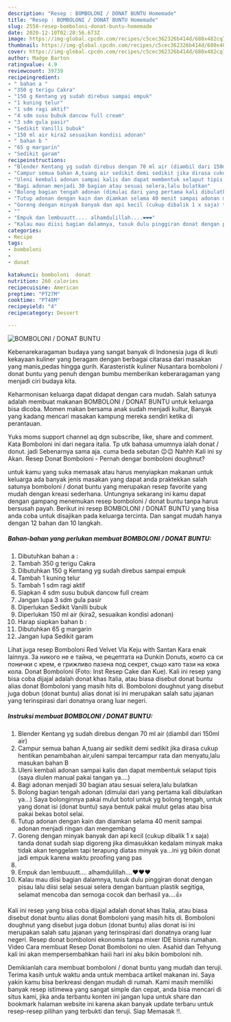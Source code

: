 ```yaml
---
description: "Resep : BOMBOLONI / DONAT BUNTU Homemade"
title: "Resep : BOMBOLONI / DONAT BUNTU Homemade"
slug: 2550-resep-bomboloni-donat-buntu-homemade
date: 2020-12-10T02:28:56.673Z
image: https://img-global.cpcdn.com/recipes/c5cec362326b414d/680x482cq70/bomboloni-donat-buntu-foto-resep-utama.jpg
thumbnail: https://img-global.cpcdn.com/recipes/c5cec362326b414d/680x482cq70/bomboloni-donat-buntu-foto-resep-utama.jpg
cover: https://img-global.cpcdn.com/recipes/c5cec362326b414d/680x482cq70/bomboloni-donat-buntu-foto-resep-utama.jpg
author: Madge Barton
ratingvalue: 4.9
reviewcount: 39739
recipeingredient:
- " bahan a "
- "350 g terigu Cakra"
- "150 g Kentang yg sudah direbus sampai empuk"
- "1 kuning telur"
- "1 sdm ragi aktif"
- "4 sdm susu bubuk dancow full cream"
- "3 sdm gula pasir"
- "Sedikit Vanilli bubuk"
- "150 ml air kira2 sesuaikan kondisi adonan"
- " bahan b "
- "65 g margarin"
- "Sedikit garam"
recipeinstructions:
- "Blender Kentang yg sudah direbus dengan 70 ml air (diambil dari 150ml air)"
- "Campur semua bahan A,tuang air sedikit demi sedikit jika dirasa cukup hentikan penambahan air,uleni sampai tercampur rata dan menyatu,lalu masukan bahan B"
- "Uleni kembali adonan sampai kalis dan dapat membentuk selaput tipis (saya diulen manual pakai tangan ya....)"
- "Bagi adonan menjadi 30 bagian atau sesuai selera,lalu bulatkan"
- "Bolong bagian tengah adonan (dimulai dari yang pertama kali dibulatkan ya...) Saya bolonginnya pakai mulut botol untuk yg bolong tengah, untuk yang donat isi (donat buntu) saya bentuk pakai mulut gelas atau bisa pakai bekas botol selai."
- "Tutup adonan dengan kain dan diamkan selama 40 menit sampai adonan menjadi ringan dan mengembang"
- "Goreng dengan minyak banyak dan api kecil (cukup dibalik 1 x saja) tanda donat sudah siap digoreng jika dimasukkan kedalam minyak maka tidak akan tenggelam tapi terapung diatas minyak ya...ini yg bikin donat jadi empuk karena waktu proofing yang pas"
- ""
- "Empuk dan lembuuutt.... alhamdulillah....❤️❤️❤️"
- "Kalau mau diisi bagian dalamnya, tusuk dulu pinggiran donat dengan pisau lalu diisi selai sesuai selera dengan bantuan plastik segitiga, selamat mencoba dan semoga cocok dan berhasil ya....👍"
categories:
- Recipe
tags:
- bomboloni
- 
- donat

katakunci: bomboloni  donat 
nutrition: 260 calories
recipecuisine: American
preptime: "PT27M"
cooktime: "PT48M"
recipeyield: "4"
recipecategory: Dessert

---
```



![BOMBOLONI / DONAT BUNTU](https://img-global.cpcdn.com/recipes/c5cec362326b414d/680x482cq70/bomboloni-donat-buntu-foto-resep-utama.jpg)

Kebenarekaragaman budaya yang sangat banyak di Indonesia juga di ikuti kekayaan kuliner yang beragam dengan berbagai citarasa dari masakan yang manis,pedas hingga gurih. Karasteristik kuliner Nusantara bomboloni / donat buntu yang penuh dengan bumbu memberikan keberaragaman yang menjadi ciri budaya kita.


Keharmonisan keluarga dapat didapat dengan cara mudah. Salah satunya adalah membuat makanan BOMBOLONI / DONAT BUNTU untuk keluarga bisa dicoba. Momen makan bersama anak sudah menjadi kultur, Banyak yang kadang mencari masakan kampung mereka sendiri ketika di perantauan.

Yuks moms support channel aq dgn subscribe, like, share and comment. Kata Bomboloni ini dari negara italia. Tp utk bahasa umumnya ialah donat / donut. jadi Sebenarnya sama aja. cuma beda sebutan 😉😉 Nahhh Kali ini sy Akan. Resep Donat Bomboloni - Pernah dengar bomboloni doughnut?

untuk kamu yang suka memasak atau harus menyiapkan makanan untuk keluarga ada banyak jenis masakan yang dapat anda praktekkan salah satunya bomboloni / donat buntu yang merupakan resep favorite yang mudah dengan kreasi sederhana. Untungnya sekarang ini kamu dapat dengan gampang menemukan resep bomboloni / donat buntu tanpa harus bersusah payah.
Berikut ini resep BOMBOLONI / DONAT BUNTU yang bisa anda coba untuk disajikan pada keluarga tercinta. Dan sangat mudah hanya dengan 12 bahan dan 10 langkah.


<!--inarticleads1-->

##### Bahan-bahan yang perlukan membuat BOMBOLONI / DONAT BUNTU:

1. Dibutuhkan  bahan a :
1. Tambah 350 g terigu Cakra
1. Dibutuhkan 150 g Kentang yg sudah direbus sampai empuk
1. Tambah 1 kuning telur
1. Tambah 1 sdm ragi aktif
1. Siapkan 4 sdm susu bubuk dancow full cream
1. Jangan lupa 3 sdm gula pasir
1. Diperlukan Sedikit Vanilli bubuk
1. Diperlukan 150 ml air (kira2, sesuaikan kondisi adonan)
1. Harap siapkan  bahan b :
1. Dibutuhkan 65 g margarin
1. Jangan lupa Sedikit garam


Lihat juga resep Bomboloni Red Velvet Vla Keju with Santan Kara enak lainnya. За никого не е тайна, че рецептата на Dunkin Donuts, които са си понички с крем, е грижливо пазена под секрет, също като тази на кока кола. Donat Bomboloni (Foto: Inst Resep Cake dan Kue). Kali ini resep yang bisa coba dijajal adalah donat khas Italia, atau biasa disebut donat buntu alias donat Bomboloni yang masih hits di. Bomboloni doughnut yang disebut juga dobun (donat buntu) alias donat isi ini merupakan salah satu jajanan yang terinspirasi dari donatnya orang luar negeri. 

<!--inarticleads2-->

##### Instruksi membuat  BOMBOLONI / DONAT BUNTU:

1. Blender Kentang yg sudah direbus dengan 70 ml air (diambil dari 150ml air)
1. Campur semua bahan A,tuang air sedikit demi sedikit jika dirasa cukup hentikan penambahan air,uleni sampai tercampur rata dan menyatu,lalu masukan bahan B
1. Uleni kembali adonan sampai kalis dan dapat membentuk selaput tipis (saya diulen manual pakai tangan ya....)
1. Bagi adonan menjadi 30 bagian atau sesuai selera,lalu bulatkan
1. Bolong bagian tengah adonan (dimulai dari yang pertama kali dibulatkan ya...) Saya bolonginnya pakai mulut botol untuk yg bolong tengah, untuk yang donat isi (donat buntu) saya bentuk pakai mulut gelas atau bisa pakai bekas botol selai.
1. Tutup adonan dengan kain dan diamkan selama 40 menit sampai adonan menjadi ringan dan mengembang
1. Goreng dengan minyak banyak dan api kecil (cukup dibalik 1 x saja) tanda donat sudah siap digoreng jika dimasukkan kedalam minyak maka tidak akan tenggelam tapi terapung diatas minyak ya...ini yg bikin donat jadi empuk karena waktu proofing yang pas
1. 
1. Empuk dan lembuuutt.... alhamdulillah....❤️❤️❤️
1. Kalau mau diisi bagian dalamnya, tusuk dulu pinggiran donat dengan pisau lalu diisi selai sesuai selera dengan bantuan plastik segitiga, selamat mencoba dan semoga cocok dan berhasil ya....👍


Kali ini resep yang bisa coba dijajal adalah donat khas Italia, atau biasa disebut donat buntu alias donat Bomboloni yang masih hits di. Bomboloni doughnut yang disebut juga dobun (donat buntu) alias donat isi ini merupakan salah satu jajanan yang terinspirasi dari donatnya orang luar negeri. Resep donat bomboloni ekonomis tanpa mixer IDE bisnis rumahan. Video Cara membuat Resep Donat Bomboloni no ulen. Asahid dan Tehyung kali ini akan mempersembahkan haiii hari ini aku bikin bomboloni nih. 

Demikianlah cara membuat bomboloni / donat buntu yang mudah dan teruji. Terima kasih untuk waktu anda untuk membaca artikel makanan ini. Saya yakin kamu bisa berkreasi dengan mudah di rumah. Kami masih memiliki banyak resep istimewa yang sangat simple dan cepat, anda bisa mencari di situs kami, jika anda terbantu konten ini jangan lupa untuk share dan bookmark halaman website ini karena akan banyak update terbaru untuk resep-resep pilihan yang terbukti dan teruji. Siap Memasak !!. 
